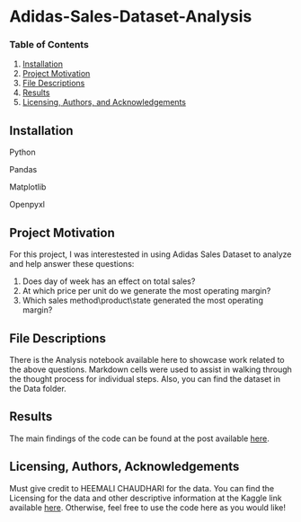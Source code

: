 # Adidas-Sales-Dataset-Analysis
### Table of Contents

1. [Installation](#installation)
2. [Project Motivation](#motivation)
3. [File Descriptions](#files)
4. [Results](#results)
5. [Licensing, Authors, and Acknowledgements](#licensing)

## Installation <a name="installation"></a>

Python

Pandas

Matplotlib

Openpyxl 

## Project Motivation<a name="motivation"></a>

For this project, I was interestested in using Adidas Sales Dataset to analyze and help answer these questions:

1. Does day of week has an effect on total sales?
2. At which price per unit do we generate the most operating margin?
3. Which sales method\product\state generated the most operating margin?

## File Descriptions <a name="files"></a>

There is the Analysis notebook available here to showcase work related to the above questions.  Markdown cells were used to assist in walking through the thought process for individual steps.
Also, you can find the dataset in the Data folder.

## Results<a name="results"></a>

The main findings of the code can be found at the post available [here]().

## Licensing, Authors, Acknowledgements<a name="licensing"></a>

Must give credit to HEEMALI CHAUDHARI for the data.  You can find the Licensing for the data and other descriptive information at the Kaggle link available [here](https://www.kaggle.com/datasets/heemalichaudhari/adidas-sales-dataset).  Otherwise, feel free to use the code here as you would like! 
